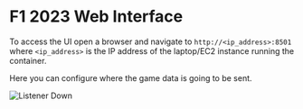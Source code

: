 # F1 2023 Web Interface

To access the UI open a browser and navigate to `http://<ip_address>:8501` where `<ip_address>` is the IP address of the laptop/EC2 instance running the container.

Here you can configure where the game data is going to be sent.

![Listener Down](../assets/screenshots/f1_2023_web_ui_settings.png)
